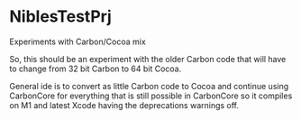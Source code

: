 # NiblesTestPrj
Experiments with Carbon/Cocoa mix

So, this should be an experiment with the older Carbon code that will have to change from 32 bit Carbon to 64 bit Cocoa.

General ide is to convert as little Carbon code to Cocoa and continue using CarbonCore for everything that is still possible in CarbonCore so it compiles on M1 and latest Xcode having the deprecations warnings off.

